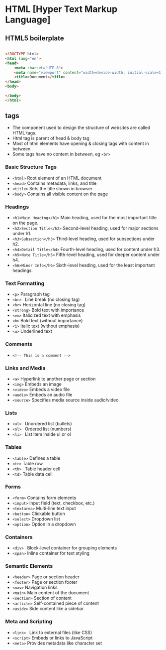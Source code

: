 # HTML [Hyper Text Markup Language]


## HTML5 boilerplate 
```html

<!DOCTYPE html>
<html lang="en">
<head>
    <meta charset="UTF-8">
    <meta name="viewport" content="width=device-width, initial-scale=1.0">
    <title>Document</title>
</head>
<body>
    
</body>
</html>

```

## tags

- The component used to design the structure of websites are called HTML tags.
- Html tag is parent of head & body tag
- Most of html elements have opening & closing tags with content in between
- Some tags have no content in between, eg  `<br>`



### Basic Structure Tags 


- `<html>`          Root element of an HTML document 
- `<head>`          Contains metadata, links, and title 
- `<title>`         Sets the title shown in browser 
- `<body>`          Contains all visible content on the page 

### Headings


- `<h1>Main Heading</h1>`    Main heading, used for the most important title on the page.
- `<h2>Section Title</h2>`   Second-level heading, used for major sections under h1.
- `<h3>Subsection</h3>`      Third-level heading, used for subsections under h2.
- `<h4>Detail Title</h4>`    Fourth-level heading, used for content under h3.
- `<h5>Note Title</h5>`      Fifth-level heading, used for deeper content under h4.
- `<h6>Minor Info</h6>`      Sixth-level heading, used for the least important headings.

### Text Formatting 

 
- `<p>`             Paragraph tag 
- `<br> `           Line break (no closing tag) 
- `<hr>`            Horizontal line (no closing tag) 
- `<strong>`        Bold text with importance 
- `<em>`            Italicized text with emphasis 
- `<b>`             Bold text (without importance) 
- `<i>`             Italic text (without emphasis) 
- `<u>`             Underlined text 



### Comments 
- `<!-- This is a comment -->`


### Links and Media 

- `<a>`             Hyperlink to another page or section 
- `<img>`           Embeds an image 
- `<video>`         Embeds a video file 
- `<audio>`         Embeds an audio file 
- `<source>`        Specifies media source inside audio/video 




### Lists 

- `<ul> `          Unordered list (bullets) 
- `<ol> `          Ordered list (numbers) 
- `<li> `          List item inside ul or ol 


### Tables 

- `<table>`         Defines a table 
- `<tr>`            Table row 
- `<th> `           Table header cell 
- `<td>`            Table data cell 




### Forms 


- `<form>`          Contains form elements 
- `<input>`         Input field (text, checkbox, etc.) 
- `<textarea>`      Multi-line text input 
- `<button>`        Clickable button 
- `<select>`        Dropdown list 
- `<option>`        Option in a dropdown 



### Containers 

- `<div> `          Block-level container for grouping elements 
- `<span>`          Inline container for text styling 




### Semantic Elements 


- `<header>`        Page or section header 
- `<footer>`        Page or section footer 
- `<nav>`           Navigation links 
- `<main>`          Main content of the document 
- `<section>`       Section of content 
- `<article>`       Self-contained piece of content 
- `<aside>`         Side content like a sidebar 



### Meta and Scripting

- `<link> `         Link to external files (like CSS) 
- `<script>`        Embeds or links to JavaScript 
- `<meta>`          Provides metadata like character set 














